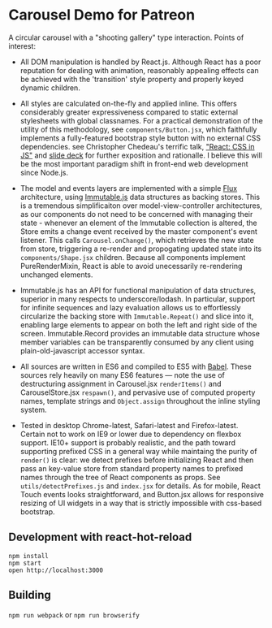 Carousel Demo for Patreon
=========================

A circular carousel with a "shooting gallery" type interaction. Points
of interest:

* All DOM manipulation is handled by React.js. Although React has a poor
  reputation for dealing with animation, reasonably appealing effects
  can be achieved with the 'transition' style property and properly
  keyed dynamic children.

* All styles are calculated on-the-fly and applied inline. This offers
  considerably greater expressiveness compared to static external
  stylesheets with global classnames. For a practical demonstration of
  the utility of this methodology, see `components/Button.jsx`,
  which faithfully implements a fully-featured bootstrap style button
  with no external CSS dependencies. see Christopher Chedeau's terrific
  talk, ["React: CSS in JS"](https://vimeo.com/channels/684289/116209150)
  and [slide deck](http://blog.vjeux.com/2014/javascript/react-css-in-js-nationjs.html) for further exposition and rationalle. I believe this will be the most
  important paradigm shift in front-end web development since Node.js.

* The model and events layers are implemented with a simple [Flux](https://facebook.github.io/flux/)
  architecture, using [Immutable.js](http://facebook.github.io/immutable-js/)
  data structures as backing stores. This is a tremendous simplificaiton
  over model-view-controller architectures, as our components do not
  need to be concerned with managing their state - whenever an element
  of the Immutable collection is altered, the Store emits a change event
  received by the master component's event listener. This calls
  `Carousel.onChange()`, which retrieves the new state from store,
  triggering a re-render and propogating updated state into its
  `components/Shape.jsx` children. Because all components implement
  PureRenderMixin, React is able to avoid unecessarily re-rendering
  unchanged elements.

* Immutable.js has an API for functional manipulation of data
  structures, superior in many respects to underscore/lodash. In
  particular, support for infinite sequences and lazy evaluation allows
  us to effortlessly circularize the backing store with
  `Immutable.Repeat()` and slice into it, enabling large elements to
  appear on both the left and right side of the screen. Immutable.Record
  provides an immutable data structure whose member variables can be
  transparently consumed by any client using plain-old-javascript
  accessor syntax.

* All sources are written in ES6 and compiled to ES5 with [Babel](babeljs.io).
  These sources rely heavily on many ES6 features — note the use of
  destructuring assignment in Carousel.jsx `renderItems()` and
  CarouselStore.jsx `respawn()`, and pervasive use of computed property
  names, template strings and `Object.assign` throughout the inline
  styling system.

* Tested in desktop Chrome-latest, Safari-latest and Firefox-latest.
  Certain not to work on IE9 or lower due to dependency on flexbox
  support. IE10+ support is probably realistic, and the path toward
  supporting prefixed CSS in a general way while maintaing the purity of
  `render()` is clear: we detect prefixes before initializing React and
  then pass an key-value store from standard property names to prefixed
  names through the tree of React components as props. See
  `utils/detectPrefixes.js` and `index.jsx` for details. As for mobile,
  React Touch events looks straightforward, and Button.jsx allows for
  responsive resizing of UI widgets in a way that is strictly impossible
  with css-based bootstrap.

Development with react-hot-reload
---------------------------------

```
npm install
npm start
open http://localhost:3000
```

Building
--------

`npm run webpack` or `npm run browserify`
